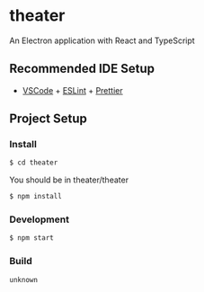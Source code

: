 # theater

An Electron application with React and TypeScript

## Recommended IDE Setup

- [VSCode](https://code.visualstudio.com/) + [ESLint](https://marketplace.visualstudio.com/items?itemName=dbaeumer.vscode-eslint) + [Prettier](https://marketplace.visualstudio.com/items?itemName=esbenp.prettier-vscode)

## Project Setup

### Install

```bash
$ cd theater
```

You should be in theater/theater

```bash
$ npm install
```

### Development

```bash
$ npm start
```

### Build

```bash
unknown
```
